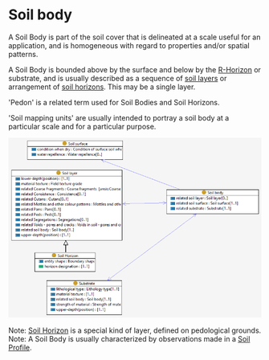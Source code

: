 # Soil body
A Soil Body is part of the soil cover that is delineated at a scale useful for an application, and is homogeneous with regard to properties and/or spatial patterns. 

A Soil Body is bounded above by the surface and below by the [R-Horizon](soil-layer.md) or substrate, and is usually described as a sequence of [soil layers]((soil-layer.md)) or arrangement of [soil horizons](soil-layer.md). This may be a single layer.  

'Pedon' is a related term used for Soil Bodies and Soil Horizons. 

'Soil mapping units' are usually intended to portray a soil body at a particular scale and for a particular purpose. 

![Soil body](image/Soil-body.png)

Note: [Soil Horizon](soil-layer.md) is a special kind of layer, defined on pedological grounds. 
Note: A Soil Body is usually characterized by observations made in a [Soil Profile](soil-profile.md).